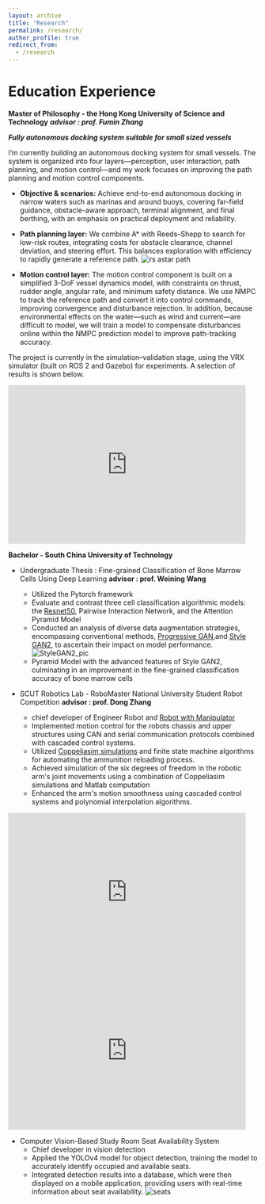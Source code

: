 ```yaml
---
layout: archive
title: "Research"
permalink: /research/
author_profile: true
redirect_from:
  - /research
---
```


# Education Experience
**Master of Philosophy - the Hong Kong University of Science and Technology**
  ***advisor : prof. Fumin Zhang***

  ***Fully autonomous docking system suitable for small sized vessels***

  I’m currently building an autonomous docking system for small vessels. The system is organized into four layers—perception, user interaction, path planning, and motion control—and my work focuses on improving the path planning and motion control components.

  - **Objective & scenarios:** Achieve end-to-end autonomous docking in narrow waters such as marinas and around buoys, covering far-field guidance, obstacle-aware approach, terminal alignment, and final berthing, with an emphasis on practical deployment and reliability.

  - **Path planning layer:** We combine A* with Reeds–Shepp to search for low-risk routes, integrating costs for obstacle clearance, channel deviation, and steering effort. This balances exploration with efficiency to rapidly generate a reference path. ![rs astar path](https://ennishsu.github.io/images/rsastar.jpg)
  - **Motion control layer:** The motion control component is built on a simplified 3-DoF vessel dynamics model, with constraints on thrust, rudder angle, angular rate, and minimum safety distance. We use NMPC to track the reference path and convert it into control commands, improving convergence and disturbance rejection. In addition, because environmental effects on the water—such as wind and current—are difficult to model, we will train a model to compensate disturbances online within the NMPC prediction model to improve path-tracking accuracy.
  
  The project is currently in the simulation–validation stage, using the VRX simulator (built on ROS 2 and Gazebo) for experiments. A selection of results is shown below.

  <iframe src="https://ennishsu.github.io/images/vrx.MOV" width="480" height="320" scrolling="no" border="0" frameborder="no" framespacing="0" allowfullscreen="true"> 
  </iframe>

**Bachelor - South China University of Technology**
- Undergraduate Thesis : Fine-grained Classification of Bone Marrow Cells Using Deep Learning **advisor : prof. Weining Wang**
    - Utilized the Pytorch framework
    - Evaluate and contrast three cell classification algorithmic models: the [Resnet50](https://github.com/EnnisHsu/Cell_Resnet.git), Pairwise Interaction Network, and the Attention Pyramid Model
    - Conducted an analysis of diverse data augmentation strategies, encompassing conventional methods, [Progressive GAN](https://github.com/EnnisHsu/progressive-gan-pytorch.git),and [Style GAN2](https://github.com/EnnisHsu/stylegan2-ada-pytorch.git), to ascertain their impact on model performance.
    ![StyleGAN2_pic](https://ennishsu.github.io/images/StyleGAN2_cell.jpg)
    - Pyramid Model with the advanced features of Style GAN2, culminating in an improvement in the fine-grained classification accuracy of bone marrow cells

- SCUT Robotics Lab - RoboMaster National University Student Robot Competition **advisor : prof. Dong Zhang**
    - chief developer of Engineer Robot and [Robot with Manipulator](https://github.com/EnnisHsu/21_TigerArm/commits/dev/)
    - Implemented motion control for the robots chassis and upper structures using CAN and serial communication protocols combined with cascaded control systems.
    - Utilized [Coppeliasim simulations](https://github.com/EnnisHsu/20_VREP_Engineer.git) and finite state machine algorithms for automating the ammunition reloading process.
    -  Achieved simulation of the six degrees of freedom in the robotic arm's joint movements using a combination of Coppeliasim simulations and Matlab computation
    - Enhanced the arm's motion smoothness using cascaded control systems and polynomial interpolation algorithms.

<iframe src="https://ennishsu.github.io/images/Enginner_Simulation.mp4" width="480" height="320" scrolling="no" border="0" frameborder="no" framespacing="0" allowfullscreen="true"> 
</iframe>

<iframe src="https://ennishsu.github.io/images/Tigery.mp4" width="480" height="320" scrolling="no" border="0" frameborder="no" framespacing="0" allowfullscreen="true"> 
</iframe>

- Computer Vision-Based Study Room Seat Availability System 
    - Chief developer in vision detection
    - Applied the YOLOv4 model for object detection, training the model to accurately identify occupied and available seats.
    - Integrated detection results into a database, which were then displayed on a mobile application, providing users with real-time information about seat availability.
    ![seats](https://ennishsu.github.io/images/seat.png)

<!-- <video width="640" height="480" controls>
  <source id="Engineer" src="https://ennishsu.github.io/images/Enginner_Simulation.mp4" type="video/mp4">
</videos>   -->

<!-- <video width="640" height="480" controls>
  <source id="Tigery" src="https://ennishsu.github.io/images/Tigery.mp4" type="video/mp4">
</videos> -->


